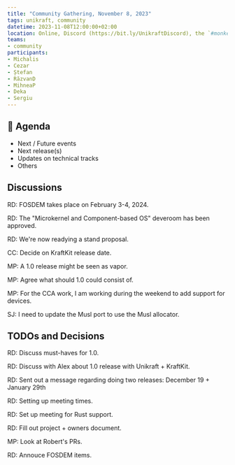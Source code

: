 ```yaml
---
title: "Community Gathering, November 8, 2023"
tags: unikraft, community
datetime: 2023-11-08T12:00:00+02:00
location: Online, Discord (https://bit.ly/UnikraftDiscord), the `#monkey-business` voice channel
teams:
- community
participants:
- Michalis
- Cezar
- Ștefan
- RăzvanD
- MihneaP
- Deka
- Sergiu
---
```


## :dart: Agenda

- Next / Future events
- Next release(s)
- Updates on technical tracks
- Others

## Discussions

RD: FOSDEM takes place on February 3-4, 2024.

RD: The "Microkernel and Component-based OS" deveroom has been approved.

RD: We're now readying a stand proposal.

CC: Decide on KraftKit release date.

MP: A 1.0 release might be seen as vapor.

MP: Agree what should 1.0 could consist of.

MP: For the CCA work, I am working during the weekend to add support for devices.

SJ: I need to update the Musl port to use the Musl allocator.

## TODOs and Decisions

RD: Discuss must-haves for 1.0.

RD: Discuss with Alex about 1.0 release with Unikraft + KraftKit.

RD: Sent out a message regarding doing two releases: December 19 + January 29th

RD: Setting up meeting times.

RD: Set up meeting for Rust support.

RD: Fill out project + owners document.

MP: Look at Robert's PRs.

RD: Annouce FOSDEM items.
